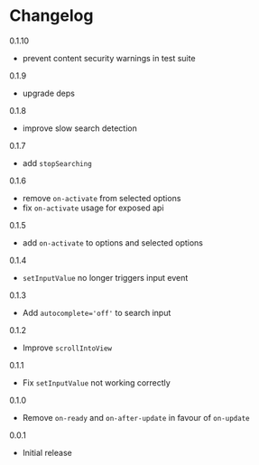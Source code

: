 # Changelog

0.1.10

* prevent content security warnings in test suite

0.1.9

* upgrade deps

0.1.8

* improve slow search detection

0.1.7

* add `stopSearching`

0.1.6

* remove `on-activate` from selected options
* fix `on-activate` usage for exposed api

0.1.5

* add `on-activate` to options and selected options

0.1.4

* `setInputValue` no longer triggers input event

0.1.3

* Add `autocomplete='off'` to search input

0.1.2

* Improve `scrollIntoView`

0.1.1

* Fix `setInputValue` not working correctly

0.1.0 

* Remove `on-ready` and `on-after-update` in favour of `on-update`

0.0.1

* Initial release